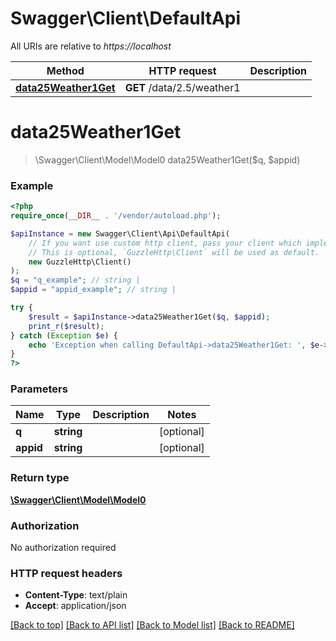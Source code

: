 # Swagger\Client\DefaultApi

All URIs are relative to *https://localhost*

Method | HTTP request | Description
------------- | ------------- | -------------
[**data25Weather1Get**](DefaultApi.md#data25Weather1Get) | **GET** /data/2.5/weather1 | 


# **data25Weather1Get**
> \Swagger\Client\Model\Model0 data25Weather1Get($q, $appid)



### Example
```php
<?php
require_once(__DIR__ . '/vendor/autoload.php');

$apiInstance = new Swagger\Client\Api\DefaultApi(
    // If you want use custom http client, pass your client which implements `GuzzleHttp\ClientInterface`.
    // This is optional, `GuzzleHttp\Client` will be used as default.
    new GuzzleHttp\Client()
);
$q = "q_example"; // string | 
$appid = "appid_example"; // string | 

try {
    $result = $apiInstance->data25Weather1Get($q, $appid);
    print_r($result);
} catch (Exception $e) {
    echo 'Exception when calling DefaultApi->data25Weather1Get: ', $e->getMessage(), PHP_EOL;
}
?>
```

### Parameters

Name | Type | Description  | Notes
------------- | ------------- | ------------- | -------------
 **q** | **string**|  | [optional]
 **appid** | **string**|  | [optional]

### Return type

[**\Swagger\Client\Model\Model0**](../Model/Model0.md)

### Authorization

No authorization required

### HTTP request headers

 - **Content-Type**: text/plain
 - **Accept**: application/json

[[Back to top]](#) [[Back to API list]](../../README.md#documentation-for-api-endpoints) [[Back to Model list]](../../README.md#documentation-for-models) [[Back to README]](../../README.md)

